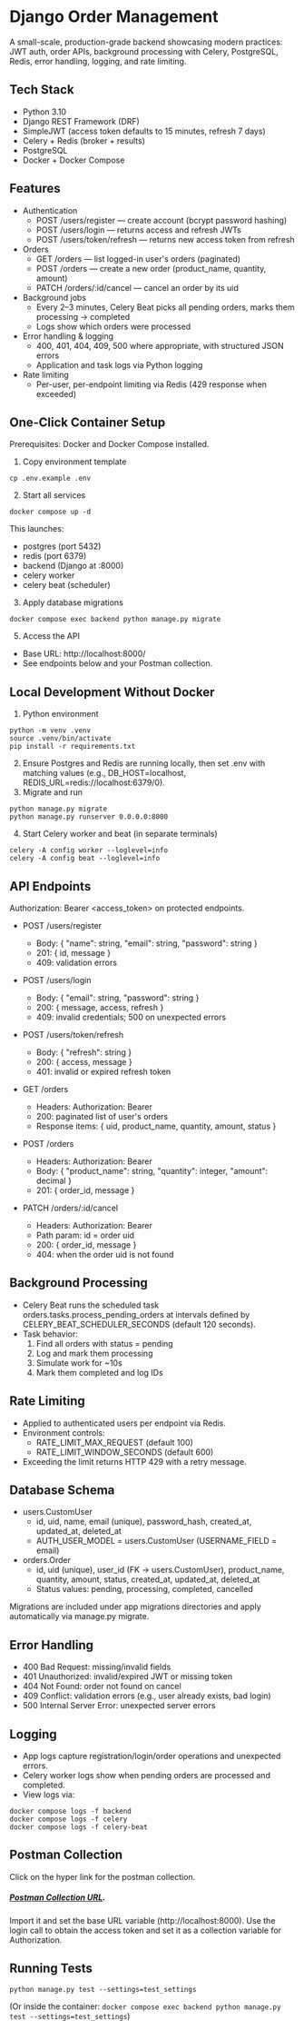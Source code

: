 # Django Order Management

A small-scale, production-grade backend showcasing modern practices: JWT auth, order APIs, background processing with Celery, PostgreSQL, Redis, error handling, logging, and rate limiting.

## Tech Stack
- Python 3.10
- Django REST Framework (DRF)
- SimpleJWT (access token defaults to 15 minutes, refresh 7 days)
- Celery + Redis (broker + results)
- PostgreSQL
- Docker + Docker Compose

## Features
- Authentication
  - POST /users/register — create account (bcrypt password hashing)
  - POST /users/login — returns access and refresh JWTs
  - POST /users/token/refresh — returns new access token from refresh
- Orders
  - GET /orders — list logged-in user's orders (paginated)
  - POST /orders — create a new order (product_name, quantity, amount)
  - PATCH /orders/:id/cancel — cancel an order by its uid
- Background jobs
  - Every 2–3 minutes, Celery Beat picks all pending orders, marks them processing → completed
  - Logs show which orders were processed
- Error handling & logging
  - 400, 401, 404, 409, 500 where appropriate, with structured JSON errors
  - Application and task logs via Python logging
- Rate limiting
  - Per-user, per-endpoint limiting via Redis (429 response when exceeded)

## One-Click Container Setup
Prerequisites: Docker and Docker Compose installed.

1) Copy environment template

```
cp .env.example .env
```

2) Start all services
```
docker compose up -d
```
This launches:
- postgres (port 5432)
- redis (port 6379)
- backend (Django at :8000)
- celery worker
- celery beat (scheduler)

3) Apply database migrations
```
docker compose exec backend python manage.py migrate
```

5) Access the API
- Base URL: http://localhost:8000/
- See endpoints below and your Postman collection.

## Local Development Without Docker
1) Python environment
```
python -m venv .venv
source .venv/bin/activate
pip install -r requirements.txt
```
2) Ensure Postgres and Redis are running locally, then set .env with matching values (e.g., DB_HOST=localhost, REDIS_URL=redis://localhost:6379/0).
3) Migrate and run
```
python manage.py migrate
python manage.py runserver 0.0.0.0:8000
```
4) Start Celery worker and beat (in separate terminals)
```
celery -A config worker --loglevel=info
celery -A config beat --loglevel=info
```

## API Endpoints
Authorization: Bearer <access_token> on protected endpoints.

- POST /users/register
  - Body: { "name": string, "email": string, "password": string }
  - 201: { id, message }
  - 409: validation errors

- POST /users/login
  - Body: { "email": string, "password": string }
  - 200: { message, access, refresh }
  - 409: invalid credentials; 500 on unexpected errors

- POST /users/token/refresh
  - Body: { "refresh": string }
  - 200: { access, message }
  - 401: invalid or expired refresh token

- GET /orders
  - Headers: Authorization: Bearer <access>
  - 200: paginated list of user's orders
  - Response items: { uid, product_name, quantity, amount, status }

- POST /orders
  - Headers: Authorization: Bearer <access>
  - Body: { "product_name": string, "quantity": integer, "amount": decimal }
  - 201: { order_id, message }

- PATCH /orders/:id/cancel
  - Headers: Authorization: Bearer <access>
  - Path param: id = order uid
  - 200: { order_id, message }
  - 404: when the order uid is not found

## Background Processing
- Celery Beat runs the scheduled task orders.tasks.process_pending_orders at intervals defined by CELERY_BEAT_SCHEDULER_SECONDS (default 120 seconds).
- Task behavior:
  1) Find all orders with status = pending
  2) Log and mark them processing
  3) Simulate work for ~10s
  4) Mark them completed and log IDs

## Rate Limiting
- Applied to authenticated users per endpoint via Redis.
- Environment controls:
  - RATE_LIMIT_MAX_REQUEST (default 100)
  - RATE_LIMIT_WINDOW_SECONDS (default 600)
- Exceeding the limit returns HTTP 429 with a retry message.

## Database Schema
- users.CustomUser
  - id, uid, name, email (unique), password_hash, created_at, updated_at, deleted_at
  - AUTH_USER_MODEL = users.CustomUser (USERNAME_FIELD = email)
- orders.Order
  - id, uid (unique), user_id (FK → users.CustomUser), product_name, quantity, amount, status, created_at, updated_at, deleted_at
  - Status values: pending, processing, completed, cancelled

Migrations are included under app migrations directories and apply automatically via manage.py migrate.

## Error Handling
- 400 Bad Request: missing/invalid fields
- 401 Unauthorized: invalid/expired JWT or missing token
- 404 Not Found: order not found on cancel
- 409 Conflict: validation errors (e.g., user already exists, bad login)
- 500 Internal Server Error: unexpected server errors

## Logging
- App logs capture registration/login/order operations and unexpected errors.
- Celery worker logs show when pending orders are processed and completed.
- View logs via:
```
docker compose logs -f backend
docker compose logs -f celery
docker compose logs -f celery-beat
```

## Postman Collection
Click on the hyper link for the postman collection.
##### [Postman Collection URL](https://lively-astronaut-595012.postman.co/workspace/My-Workspace~98a11104-d5f2-4192-8b59-162375a3d554/collection/28455756-3909e007-147b-4009-8a15-f3225aef3997?action=share&creator=28455756).
Import it and set the base URL variable (http://localhost:8000). Use the login call to obtain the access token and set it as a collection variable for Authorization.





## Running Tests
```
python manage.py test --settings=test_settings
```
(Or inside the container: `docker compose exec backend python manage.py test --settings=test_settings`)
